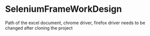 # SeleniumFrameWorkDesign

Path of the excel document, chrome driver, firefox driver needs to be changed after cloning the project 
